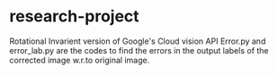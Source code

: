 # research-project
Rotational Invarient version of Google's Cloud vision API
Error.py and error_lab.py are the codes to find the errors in the output labels of the corrected image w.r.to original image.
